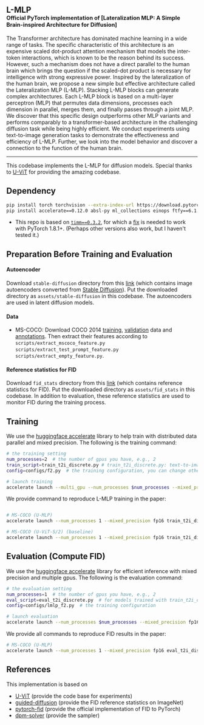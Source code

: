 ## L-MLP <br> <sub><small>Official PyTorch implementation of [Lateralization MLP: A Simple Brain-inspired Architecture for Diffusion]</small></sub>

The Transformer architecture has dominated machine learning in a wide range of tasks. The specific characteristic of this architecture is an expensive scaled dot-product attention mechanism that models the inter-token interactions, which is known to be the reason behind its success. However, such a mechanism does not have a direct parallel to the human brain which brings the question if the scaled-dot product is necessary for intelligence with strong expressive power. Inspired by the lateralization of the human brain, we propose a new simple but effective architecture called the Lateralization MLP (L-MLP). Stacking L-MLP blocks can generate complex architectures. Each L-MLP block is based on a multi-layer perceptron (MLP) that permutes data dimensions, processes each dimension in parallel, merges them, and finally passes through a joint MLP. We discover that this specific design outperforms other MLP variants and performs comparably to a transformer-based architecture in the challenging diffusion task while being highly efficient. We conduct experiments using text-to-image generation tasks  to demonstrate the effectiveness and efficiency of  L-MLP. Further, we look into the model behavior and discover a connection to the function of the human brain.

--------------------

This codebase implements the L-MLP for diffusion models. Special thanks to [U-ViT](libs/uvit.py) for providing the amazing codebase.


## Dependency

```sh
pip install torch torchvision --extra-index-url https://download.pytorch.org/whl/cu116  # install torch-1.13.1
pip install accelerate==0.12.0 absl-py ml_collections einops ftfy==6.1.1 transformers==4.23.1
```

* This repo is based on [`timm==0.3.2`](https://github.com/rwightman/pytorch-image-models), for which a [fix](https://github.com/rwightman/pytorch-image-models/issues/420#issuecomment-776459842) is needed to work with PyTorch 1.8.1+. (Perhaps other versions also work, but I haven't tested it.)

## Preparation Before Training and Evaluation

#### Autoencoder
Download `stable-diffusion` directory from this [link](https://drive.google.com/drive/folders/1yo-XhqbPue3rp5P57j6QbA5QZx6KybvP?usp=sharing) (which contains image autoencoders converted from [Stable Diffusion](https://github.com/CompVis/stable-diffusion)). 
Put the downloaded directory as `assets/stable-diffusion` in this codebase.
The autoencoders are used in latent diffusion models.

#### Data
* MS-COCO: Download COCO 2014 [training](http://images.cocodataset.org/zips/train2014.zip), [validation](http://images.cocodataset.org/zips/val2014.zip) data and [annotations](http://images.cocodataset.org/annotations/annotations_trainval2014.zip). Then extract their features according to `scripts/extract_mscoco_feature.py` `scripts/extract_test_prompt_feature.py` `scripts/extract_empty_feature.py`.

#### Reference statistics for FID
Download `fid_stats` directory from this [link](https://drive.google.com/drive/folders/1yo-XhqbPue3rp5P57j6QbA5QZx6KybvP?usp=sharing) (which contains reference statistics for FID).
Put the downloaded directory as `assets/fid_stats` in this codebase.
In addition to evaluation, these reference statistics are used to monitor FID during the training process.

## Training

We use the [huggingface accelerate](https://github.com/huggingface/accelerate) library to help train with distributed data parallel and mixed precision. The following is the training command:
```sh
# the training setting
num_processes=2  # the number of gpus you have, e.g., 2
train_script=train_t2i_discrete.py # train_t2i_discrete.py: text-to-image training on latent space
config=configs/f2.py  # the training configuration, you can change other hyperparameters by modifying the configuration file

# launch training
accelerate launch --multi_gpu --num_processes $num_processes --mixed_precision fp16 $train_script --config=$config
```

We provide command to reproduce L-MLP training in the paper:
```sh

# MS-COCO (U-MLP)
accelerate launch --num_processes 1 --mixed_precision fp16 train_t2i_discrete.py --config=configs/lmlp_f2.py

# MS-COCO (U-ViT-S/2) (baseline)
accelerate launch --num_processes 1 --mixed_precision fp16 train_t2i_discrete.py --config=configs/mscoco_uvit_small.py

```

## Evaluation (Compute FID)

We use the [huggingface accelerate](https://github.com/huggingface/accelerate) library for efficient inference with mixed precision and multiple gpus. The following is the evaluation command:
```sh
# the evaluation setting
num_processes=1  # the number of gpus you have, e.g., 2
eval_script=eval_t2i_discrete.py  # for models trained with train_t2i_discrete.py (i.e., text-to-image models on latent space)
config=configs/lmlp_f2.py  # the training configuration

# launch evaluation
accelerate launch --num_processes $num_processes --mixed_precision fp16 eval_script --config=$config
```

We provide all commands to reproduce FID results in the paper:
```sh
# MS-COCO (U-MLP)
accelerate launch --num_processes 1 --mixed_precision fp16 eval_t2i_discrete.py --config=configs/lmlp_f2.py --nnet_path=nnet_ema.pth
```

## References

This implementation is based on
* [U-ViT](https://github.com/baofff/U-ViT) (provide the code base for experiments)
* [guided-diffusion](https://github.com/openai/guided-diffusion) (provide the FID reference statistics on ImageNet)
* [pytorch-fid](https://github.com/mseitzer/pytorch-fid) (provide the official implementation of FID to PyTorch)
* [dpm-solver](https://github.com/LuChengTHU/dpm-solver) (provide the sampler)
